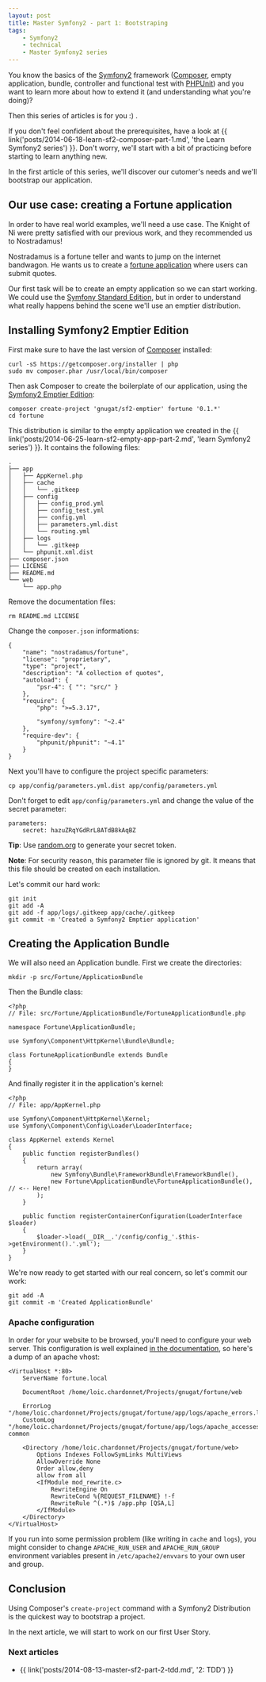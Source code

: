 ```yaml
---
layout: post
title: Master Symfony2 - part 1: Bootstraping
tags:
    - Symfony2
    - technical
    - Master Symfony2 series
---
```


You know the basics of the [Symfony2](http://symfony.com/) framework
([Composer](https://getcomposer.org/), empty application, bundle, controller and
functional test with [PHPUnit](http://phpunit.de/)) and you want to learn more
about how to extend it (and understanding what you're doing)?

Then this series of articles is for you :) .

If you don't feel confident about the prerequisites, have a look at
{{ link('posts/2014-06-18-learn-sf2-composer-part-1.md', 'the Learn Symfony2 series') }}.
Don't worry, we'll start with a bit of practicing before starting to learn
anything new.

In the first article of this series, we'll discover our cutomer's needs and
we'll bootstrap our application.

## Our use case: creating a Fortune application

In order to have real world examples, we'll need a use case. The Knight of Ni
were pretty satisfied with our previous work, and they recommended us to
Nostradamus!

Nostradamus is a fortune teller and wants to jump on the internet bandwagon. He
wants us to create a
[fortune application](http://en.wikipedia.org/wiki/Fortune_%28Unix%29)
where users can submit quotes.

Our first task will be to create an empty application so we can start working.
We could use the [Symfony Standard Edition](http://symfony.com/distributions),
but in order to understand what really happens behind the scene we'll use an
emptier distribution.

## Installing Symfony2 Emptier Edition

First make sure to have the last version of [Composer](https://getcomposer.org/)
installed:

    curl -sS https://getcomposer.org/installer | php
    sudo mv composer.phar /usr/local/bin/composer

Then ask Composer to create the boilerplate of our application, using the
[Symfony2 Emptier Edition](https://github.com/gnugat/sf2-emptier):

    composer create-project 'gnugat/sf2-emptier' fortune '0.1.*'
    cd fortune

This distribution is similar to the empty application we created in the
{{ link('posts/2014-06-25-learn-sf2-empty-app-part-2.md', 'learn Symfony2 series') }}.
It contains the following files:

    .
    ├── app
    │   ├── AppKernel.php
    │   ├── cache
    │   │   └── .gitkeep
    │   ├── config
    │   │   ├── config_prod.yml
    │   │   ├── config_test.yml
    │   │   ├── config.yml
    │   │   ├── parameters.yml.dist
    │   │   └── routing.yml
    │   ├── logs
    │   │   └── .gitkeep
    │   └── phpunit.xml.dist
    ├── composer.json
    ├── LICENSE
    ├── README.md
    └── web
        └── app.php

Remove the documentation files:

    rm README.md LICENSE

Change the `composer.json` informations:

    {
        "name": "nostradamus/fortune",
        "license": "proprietary",
        "type": "project",
        "description": "A collection of quotes",
        "autoload": {
            "psr-4": { "": "src/" }
        },
        "require": {
            "php": ">=5.3.17",

            "symfony/symfony": "~2.4"
        },
        "require-dev": {
            "phpunit/phpunit": "~4.1"
        }
    }

Next you'll have to configure the project specific parameters:

    cp app/config/parameters.yml.dist app/config/parameters.yml

Don't forget to edit `app/config/parameters.yml` and change the value of the
secret parameter:

    parameters:
        secret: hazuZRqYGdRrL8ATdB8kAqBZ

**Tip**: Use [random.org](https://www.random.org/passwords/?num=1&len=24&format=html&rnd=new)
to generate your secret token.

**Note**: For security reason, this parameter file is ignored by git. It means
that this file should be created on each installation.

Let's commit our hard work:

    git init
    git add -A
    git add -f app/logs/.gitkeep app/cache/.gitkeep
    git commit -m 'Created a Symfony2 Emptier application'

## Creating the Application Bundle

We will also need an Application bundle. First we create the directories:

    mkdir -p src/Fortune/ApplicationBundle

Then the Bundle class:

    <?php
    // File: src/Fortune/ApplicationBundle/FortuneApplicationBundle.php

    namespace Fortune\ApplicationBundle;

    use Symfony\Component\HttpKernel\Bundle\Bundle;

    class FortuneApplicationBundle extends Bundle
    {
    }

And finally register it in the application's kernel:

    <?php
    // File: app/AppKernel.php

    use Symfony\Component\HttpKernel\Kernel;
    use Symfony\Component\Config\Loader\LoaderInterface;

    class AppKernel extends Kernel
    {
        public function registerBundles()
        {
            return array(
                new Symfony\Bundle\FrameworkBundle\FrameworkBundle(),
                new Fortune\ApplicationBundle\FortuneApplicationBundle(), // <-- Here!
            );
        }

        public function registerContainerConfiguration(LoaderInterface $loader)
        {
            $loader->load(__DIR__.'/config/config_'.$this->getEnvironment().'.yml');
        }
    }

We're now ready to get started with our real concern, so let's commit our work:

    git add -A
    git commit -m 'Created ApplicationBundle'

### Apache configuration

In order for your website to be browsed, you'll need to configure your web
server. This configuration is well explained
[in the documentation](http://symfony.com/doc/current/cookbook/configuration/web_server_configuration.html),
so here's a dump of an apache vhost:

    <VirtualHost *:80>
        ServerName fortune.local

        DocumentRoot /home/loic.chardonnet/Projects/gnugat/fortune/web

        ErrorLog "/home/loic.chardonnet/Projects/gnugat/fortune/app/logs/apache_errors.log"
        CustomLog "/home/loic.chardonnet/Projects/gnugat/fortune/app/logs/apache_accesses.log" common

        <Directory /home/loic.chardonnet/Projects/gnugat/fortune/web>
            Options Indexes FollowSymLinks MultiViews
            AllowOverride None
            Order allow,deny
            allow from all
            <IfModule mod_rewrite.c>
                RewriteEngine On
                RewriteCond %{REQUEST_FILENAME} !-f
                RewriteRule ^(.*)$ /app.php [QSA,L]
            </IfModule>
        </Directory>
    </VirtualHost>

If you run into some permission problem (like writing in `cache` and `logs`),
you might consider to change `APACHE_RUN_USER` and `APACHE_RUN_GROUP`
environment variables present in `/etc/apache2/envvars` to your own user and
group.

## Conclusion

Using Composer's `create-project` command with a Symfony2 Distribution is the
quickest way to bootstrap a project.

In the next article, we will start to work on our first User Story.

### Next articles

* {{ link('posts/2014-08-13-master-sf2-part-2-tdd.md', '2: TDD') }}
